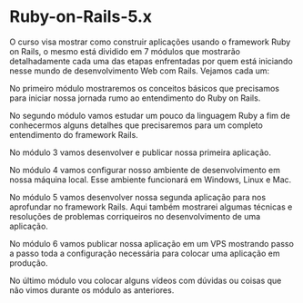 # Ruby-on-Rails-5.x

O curso visa mostrar como construir aplicações usando o framework Ruby on Rails, o mesmo está dividido em 7 módulos que mostrarão detalhadamente cada uma das etapas enfrentadas por quem está iniciando nesse mundo de desenvolvimento Web com Rails. Vejamos cada um:

No primeiro módulo mostraremos os conceitos básicos que precisamos para iniciar nossa jornada rumo ao entendimento do Ruby on Rails.

No segundo módulo vamos estudar um pouco da linguagem Ruby a fim de conhecermos alguns detalhes que precisaremos para um completo entendimento do framework Rails.

No módulo 3 vamos desenvolver e publicar nossa primeira aplicação.

No módulo 4 vamos configurar nosso ambiente de desenvolvimento em nossa máquina local. Esse ambiente funcionará em Windows, Linux e Mac.

No módulo 5 vamos desenvolver nossa segunda aplicação para nos aprofundar no framework Rails. Aqui também mostrarei algumas técnicas e resoluções de problemas corriqueiros no desenvolvimento de uma aplicação.

No módulo 6 vamos publicar nossa aplicação em um VPS mostrando passo a passo toda a configuração necessária para colocar uma aplicação em produção.

No último módulo vou colocar alguns vídeos com dúvidas ou coisas que não vimos durante os módulo as anteriores.
